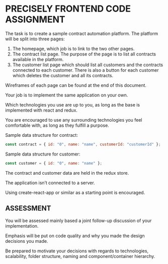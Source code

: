 # PRECISELY FRONTEND CODE ASSIGNMENT

The task is to create a sample contract automation platform. The platform will be split into three pages:

1. The homepage, which job is to link to the two other pages.
2. The contract list page. The purpose of the page is to list all contracts available in the platform.
3. The customer list page which should list all customers and the contracts connected to each customer.
   There is also a button for each customer which deletes the customer and all its contracts.

Wireframes of each page can be found at the end of this document.

Your job is to implement the same application on your own.

Which technologies you use are up to you, as long as the base is implemented with react and redux.

You are encouraged to use any surrounding technologies you feel comfortable with, as long as they fulfill a purpose.

Sample data structure for contract:

```javascript
const contract = { id: "0", name: "name", customerId: "customerId" };
```

Sample data structure for customer:

```javascript
const customer = { id: "0", name: "name" };
```

The contract and customer data are held in the redux store.

The application isn’t connected to a server.

Using create-react-app or similar as a starting point is encouraged.

## ASSESSMENT

You will be assessed mainly based a joint follow-up discussion of your implementation.

Emphasis will be put on code quality and why you made the design decisions you made.

Be prepared to motivate your decisions with regards to technologies, scalability, folder structure, naming and component/container hierarchy.
